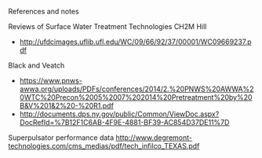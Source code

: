 References and notes

Reviews of Surface Water Treatment Technologies
CH2M Hill
* http://ufdcimages.uflib.ufl.edu/WC/09/66/92/37/00001/WC09669237.pdf

Black and Veatch
* https://www.pnws-awwa.org/uploads/PDFs/conferences/2014/2.%20PNWS%20AWWA%20WTC%20Precon%2005%2007%202014%20Pretreatment%20by%20B&V%201&2%20-%20R1.pdf
* http://documents.dps.ny.gov/public/Common/ViewDoc.aspx?DocRefId=%7B12F1C6AB-4F9E-4881-BF39-AC854D37DE11%7D


Superpulsator performance data
http://www.degremont-technologies.com/cms_medias/pdf/tech_infilco_TEXAS.pdf
